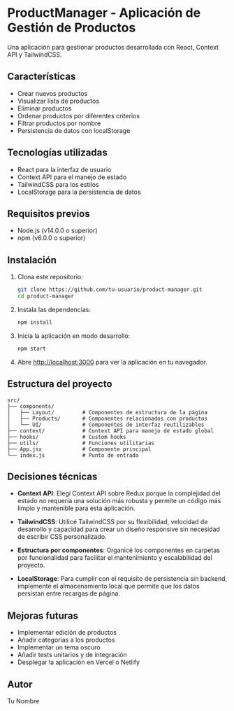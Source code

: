 # ProductManager - Aplicación de Gestión de Productos

Una aplicación para gestionar productos desarrollada con React, Context API y TailwindCSS.

## Características

- Crear nuevos productos
- Visualizar lista de productos
- Eliminar productos
- Ordenar productos por diferentes criterios
- Filtrar productos por nombre
- Persistencia de datos con localStorage

## Tecnologías utilizadas

- React para la interfaz de usuario
- Context API para el manejo de estado
- TailwindCSS para los estilos
- LocalStorage para la persistencia de datos

## Requisitos previos

- Node.js (v14.0.0 o superior)
- npm (v6.0.0 o superior)

## Instalación

1. Clona este repositorio:
   ```bash
   git clone https://github.com/tu-usuario/product-manager.git
   cd product-manager
   ```

2. Instala las dependencias:
   ```bash
   npm install
   ```

3. Inicia la aplicación en modo desarrollo:
   ```bash
   npm start
   ```

4. Abre [http://localhost:3000](http://localhost:3000) para ver la aplicación en tu navegador.

## Estructura del proyecto

```
src/
├── components/
│   ├── Layout/         # Componentes de estructura de la página
│   ├── Products/       # Componentes relacionados con productos
│   └── UI/             # Componentes de interfaz reutilizables
├── context/            # Context API para manejo de estado global
├── hooks/              # Custom hooks
├── utils/              # Funciones utilitarias
├── App.jsx             # Componente principal
└── index.js            # Punto de entrada
```

## Decisiones técnicas

- **Context API**: Elegí Context API sobre Redux porque la complejidad del estado no requería una solución más robusta y permite un código más limpio y mantenible para esta aplicación.
  
- **TailwindCSS**: Utilicé TailwindCSS por su flexibilidad, velocidad de desarrollo y capacidad para crear un diseño responsive sin necesidad de escribir CSS personalizado.

- **Estructura por componentes**: Organicé los componentes en carpetas por funcionalidad para facilitar el mantenimiento y escalabilidad del proyecto.

- **LocalStorage**: Para cumplir con el requisito de persistencia sin backend, implementé el almacenamiento local que permite que los datos persistan entre recargas de página.

## Mejoras futuras

- Implementar edición de productos
- Añadir categorías a los productos
- Implementar un tema oscuro
- Añadir tests unitarios y de integración
- Desplegar la aplicación en Vercel o Netlify

## Autor

Tu Nombre